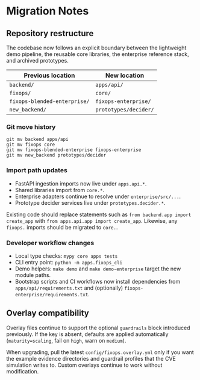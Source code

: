 # Migration Notes

## Repository restructure

The codebase now follows an explicit boundary between the lightweight demo pipeline, the reusable core
libraries, the enterprise reference stack, and archived prototypes.

| Previous location | New location |
| ----------------- | ------------ |
| `backend/` | `apps/api/` |
| `fixops/` | `core/` |
| `fixops-blended-enterprise/` | `fixops-enterprise/` |
| `new_backend/` | `prototypes/decider/` |

### Git move history

```
git mv backend apps/api
git mv fixops core
git mv fixops-blended-enterprise fixops-enterprise
git mv new_backend prototypes/decider
```

### Import path updates

* FastAPI ingestion imports now live under `apps.api.*`.
* Shared libraries import from `core.*`.
* Enterprise adapters continue to resolve under `enterprise/src/...`.
* Prototype decider services live under `prototypes.decider.*`.

Existing code should replace statements such as `from backend.app import create_app` with
`from apps.api.app import create_app`.  Likewise, any `fixops.` imports should be migrated to `core.`.

### Developer workflow changes

* Local type checks: `mypy core apps tests`
* CLI entry point: `python -m apps.fixops_cli`
* Demo helpers: `make demo` and `make demo-enterprise` target the new module paths.
* Bootstrap scripts and CI workflows now install dependencies from `apps/api/requirements.txt` and
  (optionally) `fixops-enterprise/requirements.txt`.

## Overlay compatibility

Overlay files continue to support the optional `guardrails` block introduced previously. If the key is
absent, defaults are applied automatically (`maturity=scaling`, fail on `high`, warn on `medium`).

When upgrading, pull the latest `config/fixops.overlay.yml` only if you want the example evidence
directories and guardrail profiles that the CVE simulation writes to. Custom overlays continue to work
without modification.
